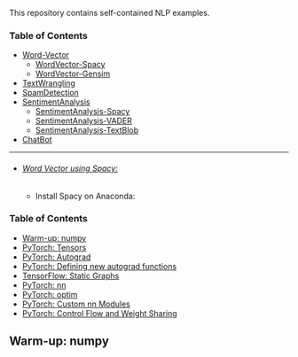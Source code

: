 This repository contains self-contained NLP examples.

### Table of Contents
  - <a href='#word-vector'>Word-Vector</a> 
    - <a href='#word-vector-spacy'>WordVector-Spacy</a> 
    - <a href='#word-vector-gensim'>WordVector-Gensim</a> 
  - <a href='#text-wrangling'>TextWrangling</a> 
  - <a href='#spam-detection'>SpamDetection</a> 
  - <a href='#sentiment-analysis'>SentimentAnalysis</a>
    - <a href='#sentiment-analysis-spacy'>SentimentAnalysis-Spacy</a>
    - <a href='#sentiment-analysis-vader'>SentimentAnalysis-VADER</a>
    - <a href='#sentiment-analysis-textblob'>SentimentAnalysis-TextBlob</a>
  - <a href='#chatbot'>ChatBot</a>   
  
<hr>

- ###### [Word Vector using Spacy:](https://github.com/rahulvaish/NaturalLanguageProcessing-Python/blob/Word-Vector/Spacy-Word2Vec.ipynb)
  * Install Spacy on Anaconda:


### Table of Contents
- <a href='#warm-up-numpy'>Warm-up: numpy</a>
- <a href='#pytorch-tensors'>PyTorch: Tensors</a>
- <a href='#pytorch-autograd'>PyTorch: Autograd</a>
- <a href='#pytorch-defining-new-autograd-functions'>PyTorch: Defining new autograd functions</a>
- <a href='#tensorflow-static-graphs'>TensorFlow: Static Graphs</a>
- <a href='#pytorch-nn'>PyTorch: nn</a>
- <a href='#pytorch-optim'>PyTorch: optim</a>
- <a href='#pytorch-custom-nn-modules'>PyTorch: Custom nn Modules</a>
- <a href='#pytorch-control-flow--weight-sharing'>PyTorch: Control Flow and Weight Sharing</a>

## Warm-up: numpy
